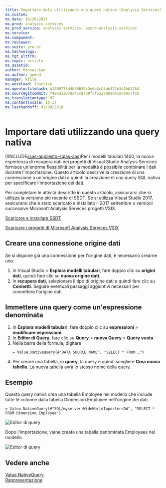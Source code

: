 ```yaml
---
title: Importare dati utilizzando una query nativa (Analysis Services) | Documenti Microsoft
ms.custom: 
ms.date: 10/26/2017
ms.prod: analysis-services
ms.prod_service: analysis-services, azure-analysis-services
ms.service: 
ms.component: 
ms.reviewer: 
ms.suite: pro-bi
ms.technology: 
ms.tgt_pltfrm: 
ms.topic: article
ms.assetid: 
author: Minewiskan
ms.author: owend
manager: kfile
ms.workload: Inactive
ms.openlocfilehash: b1200775d4b80639c3e6e2cb5ab127e3d1bb5254
ms.sourcegitcommit: f486d12078a45c87b0fcf52270b904ca7b0c7fc8
ms.translationtype: MT
ms.contentlocale: it-IT
ms.lasthandoff: 01/08/2018
---
```

# <a name="import-data-by-using-a-native-query"></a>Importare dati utilizzando una query nativa
[!INCLUDE[ssas-appliesto-sqlas-aas](../../includes/ssas-appliesto-sqlas-aas.md)]Per i modelli tabulari 1400, la nuova esperienza di recupera dati nei progetti di Visual Studio Analysis Services fornisce un'enorme flessibilità per la modalità è possibile combinare i dati durante l'importazione. Questo articolo descrive la creazione di una connessione a un'origine dati e quindi la creazione di una query SQL nativa per specificare l'importazione dei dati.

Per completare le attività descritte in questo articolo, assicurarsi che si utilizza la versione più recente di SSDT. Se si utilizza Visual Studio 2017, assicurarsi che è stato scaricato e installato il 2017 settembre o versioni successive Microsoft Analysis Services progetti VSIX.

[Scaricare e installare SSDT](../../ssdt/download-sql-server-data-tools-ssdt.md)

[Scaricare i progetti di Microsoft Analysis Services VSIX](https://marketplace.visualstudio.com/items?itemName=ProBITools.MicrosoftAnalysisServicesModelingProjects)

## <a name="create-a-datasource-connection"></a>Creare una connessione origine dati
Se si dispone già una connessione per l'origine dati, è necessario crearne uno.

1. In Visual Studio > **Esplora modelli tabulari**, fare doppio clic su **origini dati**, quindi fare clic su **nuova origine dati**.
2. In **recupera dati**, selezionare il tipo di origine dati e quindi fare clic su **Connetti**. Seguire eventuali passaggi aggiuntivi necessari per connettere l'origine dati.


## <a name="enter-a-query-as-a-named-expression"></a>Immettere una query come un'espressione denominata
1. In **Esplora modelli tabulari**, fare doppio clic su **espressioni** > **modificare espressioni**.
2. In **Editor di Query**, fare clic su **Query** > **nuova Query** > **Query vuota**
3. Nella barra della formula, digitare
    ```
    = Value.NativeQuery(#"DATA SOURCE NAME", "SELECT * FROM …")
    ```
4. Per creare una tabella, in **query**, la query e quindi scegliere **Crea nuova tabella**. La nuova tabella avrà lo stesso nome della query.


## <a name="example"></a>Esempio
Questa query nativa crea una tabella Employee nel modello che include tutte le colonne dalla tabella Dimension.Employee nell'origine dei dati.

```
= Value.NativeQuery(#"SQL/myserver;WideWorldImportersDW", "SELECT * FROM Dimension.Employee")
```
![Editor di query](media/ssas-import-query-example.png)


Dopo l'importazione, viene creata una tabella denominata Employees nel modello.   

![Editor di query](media/ssas-import-query-example-table.png)


## <a name="see-also"></a>Vedere anche  
 [Value.NativeQuery](https://msdn.microsoft.com/library/mt736917.aspx)   
 [Rappresentazione](../../analysis-services/tabular-models/impersonation-ssas-tabular.md)   

  
